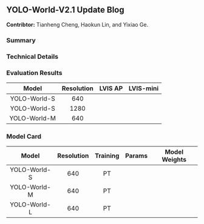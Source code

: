 ## YOLO-World-V2.1 Update Blog

**Contribtor:** Tianheng Cheng, Haokun Lin, and Yixiao Ge.

### Summary



### Technical Details




### Evaluation Results

| Model | Resolution | LVIS AP | LVIS-mini |
| :---: | :--------: | :-----: | :-------: |
| YOLO-World-S | 640 | |
| YOLO-World-S | 1280 | | |
| YOLO-World-M | 640  | | |


### Model Card

| Model | Resolution | Training | Params | Model Weights |
| :---: | :--------: | :------: | :----: | :-----------: |
| YOLO-World-S | 640 | PT | | |
| YOLO-World-M | 640 | PT | | |
| YOLO-World-L | 640 | PT | | |
